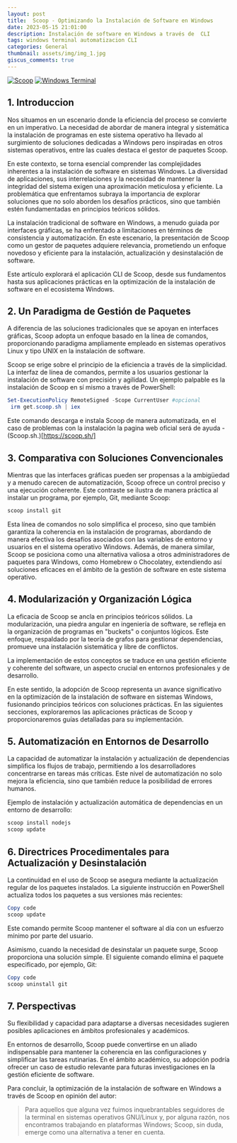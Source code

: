 ```yaml
---
layout: post
title:  Scoop - Optimizando la Instalación de Software en Windows
date: 2023-05-15 21:01:00
description: Instalación de software en Windows a través de  CLI
tags: windows terminal automatizacion CLI
categories: General
thumbnail: assets/img/img_1.jpg
giscus_comments: true
---
```

[![Scoop](https://img.shields.io/badge/Scoop-Installed-blue?style=flat-square&logo=windows&logoColor=white)](https://scoop.sh/)
[![Windows Terminal](https://img.shields.io/badge/Windows%20Terminal-Installed-green?style=flat-square&logo=windows&logoColor=white)](https://aka.ms/terminal)


## 1. Introduccion
Nos situamos en un escenario donde la eficiencia del proceso se convierte en un imperativo. La necesidad de abordar de manera integral y sistemática la instalación de programas en este sistema operativo ha llevado al surgimiento de soluciones dedicadas a Windows pero inspiradas en otros sistemas operativos, entre las cuales destaca el gestor de paquetes Scoop.

En este contexto, se torna esencial comprender las complejidades inherentes a la instalación de software en sistemas Windows. La diversidad de aplicaciones, sus interrelaciones y la necesidad de mantener la integridad del sistema exigen una aproximación meticulosa y eficiente. La problemática que enfrentamos subraya la importancia de explorar soluciones que no solo aborden los desafíos prácticos, sino que también estén fundamentadas en principios teóricos sólidos.

La instalación tradicional de software en Windows, a menudo guiada por interfaces gráficas, se ha enfrentado a limitaciones en términos de consistencia y automatización. En este escenario, la presentación de Scoop como un gestor de paquetes adquiere relevancia, prometiendo un enfoque novedoso y eficiente para la instalación, actualización y desinstalación de software.

Este artículo explorará el aplicación CLI de  Scoop, desde sus fundamentos hasta sus aplicaciones prácticas en la optimización de la instalación de software en el ecosistema Windows.

## 2. Un Paradigma de Gestión de Paquetes

A diferencia de las soluciones tradicionales que se apoyan en interfaces gráficas, Scoop adopta un enfoque basado en la línea de comandos, proporcionando paradigma ampliamente empleado en sistemas operativos Linux  y tipo UNIX en la instalación de software.

Scoop se erige sobre el principio de la eficiencia a través de la simplicidad. La interfaz de línea de comandos, permite a los usuarios gestionar la instalación de software con precisión y agilidad. Un ejemplo palpable es la instalación de Scoop en sí mismo a través de PowerShell:

```powershell
Set-ExecutionPolicy RemoteSigned -Scope CurrentUser #opcional
 irm get.scoop.sh | iex
```

Este comando descarga e instala Scoop de manera automatizada, en el caso de problemas con la instalación la pagina web oficial será de ayuda - (Scoop.sh.)[https://scoop.sh/]

## 3. Comparativa con Soluciones Convencionales

Mientras que las interfaces gráficas pueden ser propensas a la ambigüedad y a menudo carecen de automatización, Scoop ofrece un control preciso y una ejecución coherente. Este contraste se ilustra de manera práctica al instalar un programa, por ejemplo, Git, mediante Scoop:

```powershell
scoop install git
```

Esta línea de comandos no solo simplifica el proceso, sino que también garantiza la coherencia en la instalación de programas, abordando de manera efectiva los desafíos asociados con las variables de entorno y usuarios en el sistema operativo Windows. Además, de manera similar, Scoop se posiciona como una alternativa valiosa a otros administradores de paquetes para Windows, como Homebrew o Chocolatey, extendiendo así soluciones eficaces en el ámbito de la gestión de software en este sistema operativo.

## 4. Modularización y Organización Lógica

La eficacia de Scoop se ancla en principios teóricos sólidos. La modularización, una piedra angular en ingeniería de software, se refleja en la organización de programas en "buckets" o conjuntos lógicos. Este enfoque, respaldado por la teoría de grafos para gestionar dependencias, promueve una instalación sistemática y libre de conflictos.

La implementación de estos conceptos se traduce en una gestión eficiente y coherente del software, un aspecto crucial en entornos profesionales y de desarrollo.

En este sentido, la adopción de Scoop representa un avance significativo en la optimización de la instalación de software en sistemas Windows, fusionando principios teóricos con soluciones prácticas. En las siguientes secciones, exploraremos las aplicaciones prácticas de Scoop y proporcionaremos guías detalladas para su implementación.

## 5.  Automatización en Entornos de Desarrollo
La capacidad de automatizar la instalación y actualización de dependencias simplifica los flujos de trabajo, permitiendo a los desarrolladores concentrarse en tareas más críticas. Este nivel de automatización no solo mejora la eficiencia, sino que también reduce la posibilidad de errores humanos.

Ejemplo de instalación y actualización automática de dependencias en un entorno de desarrollo:

``` powershell
scoop install nodejs
scoop update 
```
## 6. Directrices Procedimentales para Actualización y Desinstalación

La continuidad en el uso de Scoop se asegura mediante la actualización regular de los paquetes instalados. La siguiente instrucción en PowerShell actualiza todos los paquetes a sus versiones más recientes:

``` powershell
Copy code
scoop update 
```
Este comando permite Scoop  mantener el software al día con un esfuerzo mínimo por parte del usuario.

Asimismo, cuando la necesidad de desinstalar un paquete surge, Scoop proporciona una solución simple. El siguiente comando elimina el paquete especificado, por ejemplo, Git:

``` powershell
Copy code
scoop uninstall git
```
## 7. Perspectivas 

Su flexibilidad y capacidad para adaptarse a diversas necesidades sugieren posibles aplicaciones en ámbitos profesionales y académicos.

En entornos de desarrollo, Scoop puede convertirse en un aliado indispensable para mantener la coherencia en las configuraciones y simplificar las tareas rutinarias. En el ámbito académico, su adopción podría ofrecer un caso de estudio relevante para futuras investigaciones en la gestión eficiente de software.

Para concluir, la optimización de la instalación de software en Windows a través de Scoop en opinión del autor: 
> Para aquellos que alguna vez fuimos inquebrantables seguidores de la terminal en sistemas operativos GNU/Linux y, por alguna razón, nos encontramos trabajando en plataformas Windows; Scoop, sin duda, emerge como una alternativa a tener en cuenta.

